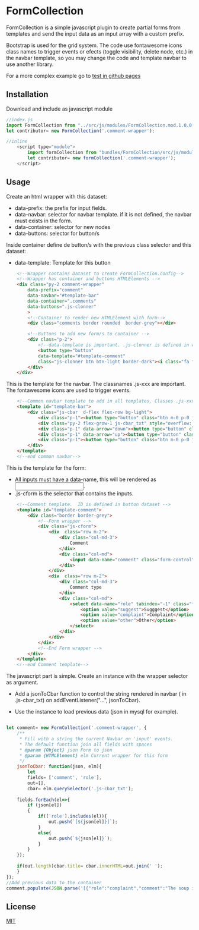 # FormCollection

FormCollection is a simple javascript plugin to create partial forms from templates and send the input data as an input array with a custom prefix.

Bootstrap is used for the grid system. The code use fontawesome icons class names to trigger events or efects (toggle visibility, delete node, etc.) in the navbar template, so you may change the code and template navbar to use another library.

For a more complex example go to [test in github pages](https://mitridates.github.io/FormCollection/test/index.html)



## Installation

Download and include as javascript module
```javascript
//index.js
import FormCollection from "../src/js/modules/FormCollection.mod.1.0.0.js";
let contributor= new FormCollection('.comment-wrapper');

//inline
    <script type="module">
        import formCollection from "bundles/FormCollection/src/js/modules/FormCollection.mod.1.0.0.js')}}";
        let contributor= new formCollection('.comment-wrapper');
    </script>
```

## Usage
Create an html wrapper with this dataset:
    
- data-prefix: the prefix for input fields.
- data-navbar: selector for navbar template. if it is not defined, the navbar must exists in the form. 
- data-container: selector for new nodes
- data-buttons: selector for button/s

Inside container define de button/s with the previous class selector and this dataset:

- data-template: Template for this button

```html
    <!--Wrapper contains Dataset to create FormCollection.config-->
    <!--Wrapper has container and buttons HTMLElements -->
    <div class="py-2 comment-wrapper" 
        data-prefix="comment"
        data-navbar="#template-bar"
        data-container=".comments"
        data-buttons=".js-clonner"
        >
        <!--Container to render new HTMLElement with form-->
        <div class="comments border rounded  border-grey"></div>

        <!--Buttons to add new form/s to container -->
        <div class="p-2">
            <!--data-template is important. .js-clonner is defined in wrapper dataset-->
            <button type="button" 
            data-template="#template-comment"
            class="js-clonner btn btn-light border-dark"><i class="fa fa-comment" ></i>&nbsp;&nbsp;Add comment</button>
        </div>
    </div>
```

This is the template for the navbar. The classnames .js-xxx are important. The fontawesome icons are used to trigger events.

```html
    <!--Common navbar template to add in all templates. Classes .js-xxx are important for events-->
    <template id="template-bar">
        <div class="js-cbar  d-flex flex-row bg-light">
            <div class="p-1"><button type="button" class="btn m-0 p-0 js-trash" style="line-height: 0em;"><i class="fa fa-trash"></i></button></div>
            <div class="py-2 flex-grow-1 js-cbar_txt" style="overflow: hidden;white-space: nowrap;text-overflow: ellipsis; cursor:pointer"></div>
            <div class="p-1" data-arrow="down"><button type="button" class="btn m-0 p-0 js-down" style="line-height: 0em;"><i class="fa fa-arrow-down" aria-hidden="true"></i></button></div>
            <div class="p-1" data-arrow="up"><button type="button" class="btn m-0 p-0 js-up" style="line-height: 0em;"><i class="fa fa-arrow-up" aria-hidden="true"></i></button></div>
            <div class="p-1"><button type="button" class="btn m-0 p-0 js-toggler" style="line-height: 0em;"><i class="fa fa-angle-down"></i></button></div>
        </div>
    </template>
    <!--end common navbar-->
```

This is the template for the form:
- All inputs must have a data-name, this will be rendered as <input name="prefix[index][name]">.
- .js-cform is the selector that contains the inputs. 

```html
    <!--Comment template.  ID is defined in button dataset -->
    <template id="template-comment">
        <div class="border border-grey">
            <!--Form wrapper -->
            <div class="js-cform">
                <div  class="row m-2">
                    <div class="col-md-3">
                        Comment
                    </div>
                    <div class="col-md">
                        <input data-name="comment" class="form-control" value="">
                    </div>
                </div>   
                <div  class="row m-2">
                    <div class="col-md-3">
                        Comment type
                    </div>
                    <div class="col-md">
                        <select data-name="role" tabindex="-1" class="form-control">
                            <option value="suggest">Sugggest</option>
                            <option value="complaint">Complaint</option>
                            <option value="other">Other</option>
                        </select>
                    </div>
                </div>
            </div>
            <!--End Form wrapper -->
        </div>
    </template>
    <!--end Comment template-->
```

The javascript part is simple. Create an instance with the wrapper selector as argument.

- Add a jsonToCbar function to control the string rendered in navbar ( in .js-cbar_txt) on  addEventListener("...", jsonToCbar).

- Use the instance to load previous data (json in mysql for example).

```javascript

let comment= new FormCollection('.comment-wrapper', {
    /**
     * Fill with a string the current Navbar on 'input' events.
     * The default function join all fields with spaces
     * @param {Object} json Form to json 
     * @param {HTMLElement} elm Current wrapper for this form
     */
    jsonToCbar: function(json, elm){
        let 
        fields= ['comment', 'role'], 
        out=[],
        cbar= elm.querySelector('.js-cbar_txt');
        
    fields.forEach(el=>{
        if (json[el]) 
        {
            if(['role'].includes(el)){
                out.push(`[${json[el]}]`);
            }
            else{
                out.push(`${json[el]}`);
            }            
        }
    });
    
    if(out.length)cbar.title= cbar.innerHTML=out.join(' ');
    }   
});
//Add previous data to the container
comment.populate(JSON.parse('[{"role":"complaint","comment":"The soup is cold"},{"role":"complaint","comment":"The salad is hot"},{"role":"suggest","comment":"This is a suggestion"}]'));
```
## License

[MIT](https://choosealicense.com/licenses/mit/)